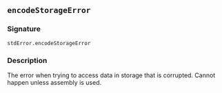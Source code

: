 ## `encodeStorageError`

### Signature

```solidity
stdError.encodeStorageError
```

### Description

The error when trying to access data in storage that is corrupted. Cannot happen unless assembly is used.